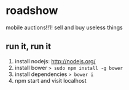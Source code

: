 roadshow
========

mobile auctions!!1! sell and buy useless things

## run it, run it

1. install nodejs: http://nodejs.org/
2. install bower `> sudo npm install -g bower`
3. install dependencies `> bower i`
4. npm start and visit localhost
